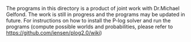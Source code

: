 The programs in this directory is a product of joint work with Dr.Michael Gelfond.
The work is still in progress and the programs may be updated in future. For instructions on how to install the P-log solver and run the programs (compute possible worlds and probabilities, please refer to https://github.com/iensen/plog2.0/wiki)
